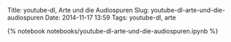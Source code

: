 Title: youtube-dl, Arte und die Audiospuren 
Slug: youtube-dl-arte-und-die-audiospuren 
Date: 2014-11-17 13:59
Tags: youtube-dl, arte 

{% notebook notebooks/youtube-dl-arte-und-die-audiospuren.ipynb %}
